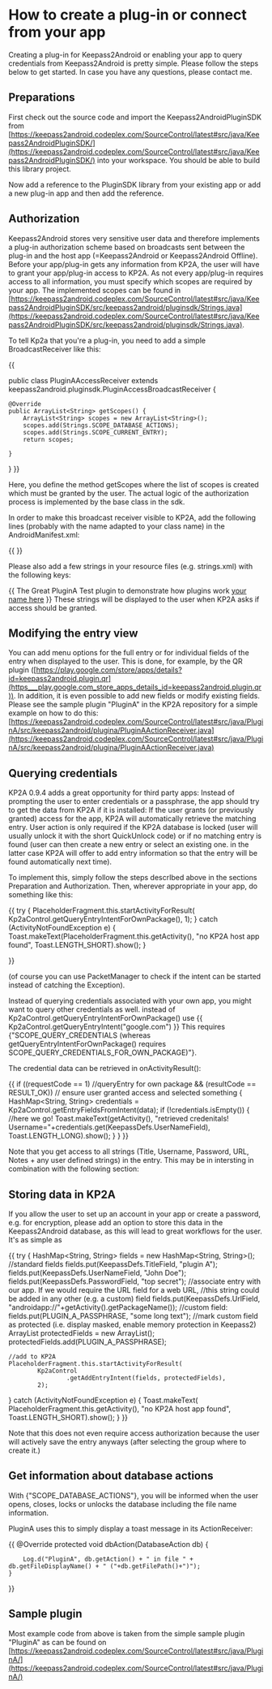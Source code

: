 # How to create a plug-in or connect from your app

Creating a plug-in for Keepass2Android or enabling your app to query credentials from Keepass2Android is pretty simple. Please follow the steps below to get started. In case you have any questions, please contact me.

## Preparations 
First check out the source code and import the Keepass2AndroidPluginSDK from [https://keepass2android.codeplex.com/SourceControl/latest#src/java/Keepass2AndroidPluginSDK/](https://keepass2android.codeplex.com/SourceControl/latest#src/java/Keepass2AndroidPluginSDK/) into your workspace. You should be able to build this library project.

Now add a reference to the PluginSDK library from your existing app or add a new plug-in app and then add the reference. 

## Authorization

Keepass2Android stores very sensitive user data and therefore implements a plug-in authorization scheme based on broadcasts sent between the plug-in and the host app (=Keepass2Android or Keepass2Android Offline). Before your app/plug-in gets any information from KP2A, the user will have to grant your app/plug-in access to KP2A. As not every app/plug-in requires access to all information, you must specify which scopes are required by your app. The implemented scopes can be found in [https://keepass2android.codeplex.com/SourceControl/latest#src/java/Keepass2AndroidPluginSDK/src/keepass2android/pluginsdk/Strings.java](https://keepass2android.codeplex.com/SourceControl/latest#src/java/Keepass2AndroidPluginSDK/src/keepass2android/pluginsdk/Strings.java).

To tell Kp2a that you're a plug-in, you need to add a simple BroadcastReceiver like this:

{{

public class PluginAAccessReceiver
 extends keepass2android.pluginsdk.PluginAccessBroadcastReceiver
{

	@Override
	public ArrayList<String> getScopes() {
		ArrayList<String> scopes = new ArrayList<String>();
		scopes.add(Strings.SCOPE_DATABASE_ACTIONS);
		scopes.add(Strings.SCOPE_CURRENT_ENTRY);
		return scopes;
		
	}

}
}}

Here, you define the method getScopes where the list of scopes is created which must be granted by the user. The actual logic of the authorization process is implemented by the base class in the sdk.

In order to make this broadcast receiver visible to KP2A, add the following lines (probably with the name adapted to your class name) in the AndroidManifest.xml:

{{
        <receiver android:name="PluginAAccessReceiver" android:exported="true">
            <intent-filter>
                <action android:name="keepass2android.ACTION_TRIGGER_REQUEST_ACCESS" />
                <action android:name="keepass2android.ACTION_RECEIVE_ACCESS" />
                <action android:name="keepass2android.ACTION_REVOKE_ACCESS" />
            </intent-filter>
        </receiver>
}}

Please also add a few strings in your resource files (e.g. strings.xml) with the following keys:

{{
<string name="kp2aplugin_title">The Great PluginA</string>
    <string name="kp2aplugin_shortdesc">Test plugin to demonstrate how plugins work</string>
    <string name="kp2aplugin_author">[your name here](your-name-here)</string>
}}
These strings will be displayed to the user when KP2A asks if access should be granted.

## Modifying the entry view
You can add menu options for the full entry or for individual fields of the entry when displayed to the user. This is done, for example, by the QR plugin ([https://play.google.com/store/apps/details?id=keepass2android.plugin.qr](https___play.google.com_store_apps_details_id=keepass2android.plugin.qr)). 
In addition, it is even possible to add new fields or modify existing fields. Please see the sample plugin "PluginA" in the KP2A repository for a simple example on how to do this:
[https://keepass2android.codeplex.com/SourceControl/latest#src/java/PluginA/src/keepass2android/plugina/PluginAActionReceiver.java](https://keepass2android.codeplex.com/SourceControl/latest#src/java/PluginA/src/keepass2android/plugina/PluginAActionReceiver.java)

## Querying credentials
KP2A 0.9.4 adds a great opportunity for third party apps: Instead of prompting the user to enter credentials or a passphrase, the app should try to get the data from KP2A if it is installed: If the user grants (or previously granted) access for the app,  KP2A will automatically retrieve the matching entry. User action is only required if the KP2A database is locked (user will usually unlock it with the short QuickUnlock code) or if no matching entry is found (user can then create a new entry or select an existing one. in the latter case KP2A will offer to add entry information so that the entry will be found automatically next time).

To implement this, simply follow the steps descrIbed above in the sections Preparation and Authorization. Then, wherever appropriate in your app, do something like this: 

{{
	try
	{
		PlaceholderFragment.this.startActivityForResult(
				Kp2aControl.getQueryEntryIntentForOwnPackage(),
				1);
	}
	catch (ActivityNotFoundException e)
	{
		Toast.makeText(PlaceholderFragment.this.getActivity(), "no KP2A host app found", Toast.LENGTH_SHORT).show();
	} 

}}

(of course you can use PacketManager to check if the intent can be started instead of catching the Exception).

Instead of querying credentials associated with your own app, you might want to query other credentials as well. instead of Kp2aControl.getQueryEntryIntentForOwnPackage() use
{{
Kp2aControl.getQueryEntryIntent("google.com")
}}
This requires {"SCOPE_QUERY_CREDENTIALS (whereas getQueryEntryIntentForOwnPackage() requires SCOPE_QUERY_CREDENTIALS_FOR_OWN_PACKAGE)"}.

The credential data can be retrieved in onActivityResult():

{{
if ((requestCode == 1) //queryEntry for own package
		&& (resultCode == RESULT_OK)) // ensure user granted access and selected something
{
	HashMap<String, String> credentials = Kp2aControl.getEntryFieldsFromIntent(data);
	if (!credentials.isEmpty())
	{
		//here we go!
		Toast.makeText(getActivity(), "retrieved credenitals! Username="+credentials.get(KeepassDefs.UserNameField), Toast.LENGTH_LONG).show();
	}
}
}}

Note that you get access to all strings (Title, Username, Password, URL, Notes + any user defined strings) in the entry. This may be in intersting in combination with the following section:

## Storing data in KP2A 
If you allow the user to set up an account in your app or create a password, e.g. for encryption, please add an option to store this data in the Keepass2Android database, as this will lead to great workflows for the user. It's as simple as 

{{
try {
	HashMap<String, String> fields = new HashMap<String, String>();
	//standard fields
	fields.put(KeepassDefs.TitleField, "plugin A");
	fields.put(KeepassDefs.UserNameField, "John Doe");
	fields.put(KeepassDefs.PasswordField, "top secret");
	//associate entry with our app. If we would require the URL field for a web URL,
	//this string could be added in any other (e.g. a custom) field 
	fields.put(KeepassDefs.UrlField, "androidapp://"+getActivity().getPackageName()); 
	//custom field:
	fields.put(PLUGIN_A_PASSPHRASE, "some long text");
	//mark custom field as protected (i.e. display masked, enable memory protection in Keepass2)
	ArrayList<String> protectedFields = new ArrayList<String>();
	protectedFields.add(PLUGIN_A_PASSPHRASE);
	
	//add to KP2A
	PlaceholderFragment.this.startActivityForResult(
			Kp2aControl
					.getAddEntryIntent(fields, protectedFields),
			2);
} catch (ActivityNotFoundException e) {
	Toast.makeText(
			PlaceholderFragment.this.getActivity(),
			"no KP2A host app found",
			Toast.LENGTH_SHORT).show();
}
}}

Note that this does not even require access authorization because the user will actively save the entry anyways (after selecting the group where to create it.)

## Get information about database actions
With {"SCOPE_DATABASE_ACTIONS"}, you will be informed when the user opens, closes, locks or unlocks the database including the file name information.

PluginA uses this to simply display a toast message in its ActionReceiver:

{{
@Override
	protected void dbAction(DatabaseAction db) {
		
		Log.d("PluginA", db.getAction() + " in file " + db.getFileDisplayName() + " ("+db.getFilePath()+")");
	}
}}
 

## Sample plugin
Most example code from above is taken from the simple sample plugin "PluginA" as can be found on [https://keepass2android.codeplex.com/SourceControl/latest#src/java/PluginA/](https://keepass2android.codeplex.com/SourceControl/latest#src/java/PluginA/)
